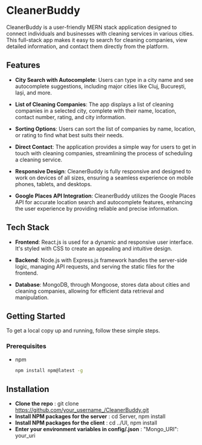 
# CleanerBuddy

CleanerBuddy is a user-friendly MERN stack application designed to connect individuals and businesses with cleaning services in various cities. This full-stack app makes it easy to search for cleaning companies, view detailed information, and contact them directly from the platform.

## Features

- **City Search with Autocomplete**: Users can type in a city name and see autocomplete suggestions, including major cities like Cluj, București, Iași, and more.

- **List of Cleaning Companies**: The app displays a list of cleaning companies in a selected city, complete with their name, location, contact number, rating, and city information.

- **Sorting Options**: Users can sort the list of companies by name, location, or rating to find what best suits their needs.

- **Direct Contact**: The application provides a simple way for users to get in touch with cleaning companies, streamlining the process of scheduling a cleaning service.

- **Responsive Design**: CleanerBuddy is fully responsive and designed to work on devices of all sizes, ensuring a seamless experience on mobile phones, tablets, and desktops.

- **Google Places API Integration**: CleanerBuddy utilizes the Google Places API for accurate location search and autocomplete features, enhancing the user experience by providing reliable and precise information.

## Tech Stack

- **Frontend**: React.js is used for a dynamic and responsive user interface. It's styled with CSS to create an appealing and intuitive design.
  
- **Backend**: Node.js with Express.js framework handles the server-side logic, managing API requests, and serving the static files for the frontend.

- **Database**: MongoDB, through Mongoose, stores data about cities and cleaning companies, allowing for efficient data retrieval and manipulation.

## Getting Started

To get a local copy up and running, follow these simple steps.

### Prerequisites

- npm
  ```sh
  npm install npm@latest -g

## Installation

- **Clone the repo** : git clone https://github.com/your_username_/CleanerBuddy.git
- **Install NPM packages for the server** : cd Server, npm install
- **Install NPM packages for the client** : cd ../UI, npm install
- **Enter your environment variables in config/.json** : "Mongo_URI": your_uri
